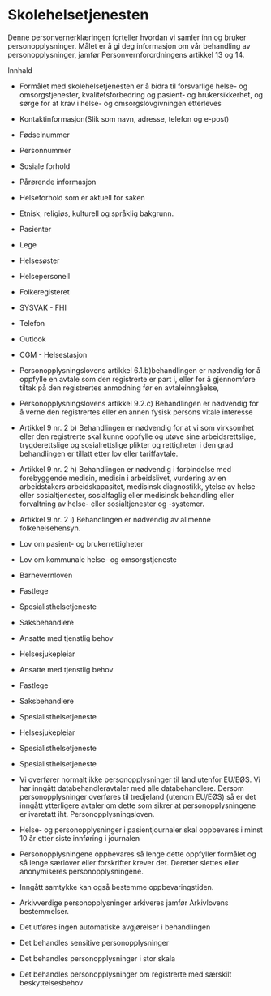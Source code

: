 # Skolehelsetjenesten


  

Denne personvernerklæringen forteller hvordan vi samler inn og bruker personopplysninger. Målet er å gi deg informasjon om vår behandling av personopplysninger, jamfør Personvernforordningens artikkel 13 og 14.

  

Innhald

*   Formålet med skolehelsetjenesten er å bidra til forsvarlige helse- og omsorgstjenester, kvalitetsforbedring og pasient- og brukersikkerhet, og sørge for at krav i helse- og omsorgslovgivningen etterleves  
    
*   Kontaktinformasjon(Slik som navn, adresse, telefon og e-post)  
    
*   Fødselnummer  
    
*   Personnummer  
    
*   Sosiale forhold  
    
*   Pårørende informasjon  
    
*   Helseforhold som er aktuell for saken  
    
*   Etnisk, religiøs, kulturell og språklig bakgrunn.  
    
*   Pasienter  
    
*   Lege  
    
*   Helsesøster  
    
*   Helsepersonell  
    
*   Folkeregisteret  
    
*   SYSVAK - FHI  
    
*   Telefon  
    
*   Outlook  
    
*   CGM - Helsestasjon  
    
*   Personopplysningslovens artikkel 6.1.b)behandlingen er nødvendig for å oppfylle en avtale som den registrerte er part i, eller for å gjennomføre tiltak på den registrertes anmodning før en avtaleinngåelse,  
    
*   Personopplysningslovens artikkel 9.2.c) Behandlingen er nødvendig for å verne den registrertes eller en annen fysisk persons vitale interesse  
    
*   Artikkel 9 nr. 2 b) Behandlingen er nødvendig for at vi som virksomhet eller den registrerte skal kunne oppfylle og utøve sine arbeidsrettslige, trygderettslige og sosialrettslige plikter og rettigheter i den grad behandlingen er tillatt etter lov eller tariffavtale.  
    
*   Artikkel 9 nr. 2 h) Behandlingen er nødvendig i forbindelse med forebyggende medisin, medisin i arbeidslivet, vurdering av en arbeidstakers arbeidskapasitet, medisinsk diagnostikk, ytelse av helse- eller sosialtjenester, sosialfaglig eller medisinsk behandling eller forvaltning av helse- eller sosialtjenester og -systemer.  
    
*   Artikkel 9 nr. 2 i) Behandlingen er nødvendig av allmenne folkehelsehensyn.  
    
*   Lov om pasient- og brukerrettigheter  
    
*   Lov om kommunale helse- og omsorgstjeneste  
    
*   Barnevernloven  
    
*   Fastlege  
    
*   Spesialisthelsetjeneste  
    
*   Saksbehandlere  
    
*   Ansatte med tjenstlig behov  
    
*   Helsesjukepleiar  
    
*   Ansatte med tjenstlig behov  
    
*   Fastlege  
    
*   Saksbehandlere  
    
*   Spesialisthelsetjeneste  
    
*   Helsesjukepleiar  
    
*   Spesialisthelsetjeneste  
    
*   Spesialisthelsetjeneste  
    
*   Vi overfører normalt ikke personopplysninger til land utenfor EU/EØS. Vi har inngått databehandleravtaler med alle databehandlere. Dersom personopplysninger overføres til tredjeland (utenom EU/EØS) så er det inngått ytterligere avtaler om dette som sikrer at personopplysningene er ivaretatt iht. Personopplysningsloven.  
    
*   Helse- og personopplysninger i pasientjournaler skal oppbevares i minst 10 år etter siste innføring i journalen  
    
*   Personopplysningene oppbevares så lenge dette oppfyller formålet og så lenge særlover eller forskrifter krever det. Deretter slettes eller anonymiseres personopplysningene.  
    
*   Inngått samtykke kan også bestemme oppbevaringstiden.  
    
*   Arkivverdige personopplysninger arkiveres jamfør Arkivlovens bestemmelser.  
    
*   Det utføres ingen automatiske avgjørelser i behandlingen  
    
*   Det behandles sensitive personopplysninger  
    
*   Det behandles personopplysninger i stor skala  
    
*   Det behandles personopplysninger om registrerte med særskilt beskyttelsesbehov